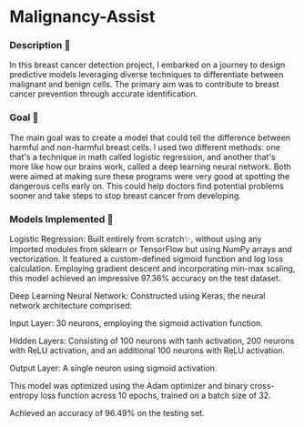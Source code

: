 # Malignancy-Assist
### Description 🌟
In this breast cancer detection project, I embarked on a journey to design predictive models leveraging diverse techniques to differentiate between malignant and benign cells. The primary aim was to contribute to breast cancer prevention through accurate identification.

### Goal 🎯

The main goal was to create a model that could tell the difference between harmful and non-harmful breast cells. I used two different methods: one that's a technique in math called logistic regression, and another that's more like how our brains work, called a deep learning neural network. Both were aimed at making sure these programs were very good at spotting the dangerous cells early on. This could help doctors find potential problems sooner and take steps to stop breast cancer from developing.

### Models Implemented 🧠

Logistic Regression: Built entirely from scratch✨, without using any imported modules from sklearn or TensorFlow but using NumPy arrays and vectorization. It featured a custom-defined sigmoid function and log loss calculation. Employing gradient descent and incorporating min-max scaling, this model achieved an impressive 97.36% accuracy on the test dataset.

Deep Learning Neural Network: Constructed using Keras, the neural network architecture comprised:

Input Layer: 30 neurons, employing the sigmoid activation function.

Hidden Layers: Consisting of 100 neurons with tanh activation, 200 neurons with ReLU activation, and an additional 100 neurons with ReLU activation.

Output Layer: A single neuron using sigmoid activation.

This model was optimized using the Adam optimizer and binary cross-entropy loss function across 10 epochs, trained on a batch size of 32.

Achieved an accuracy of 96.49% on the testing set.

